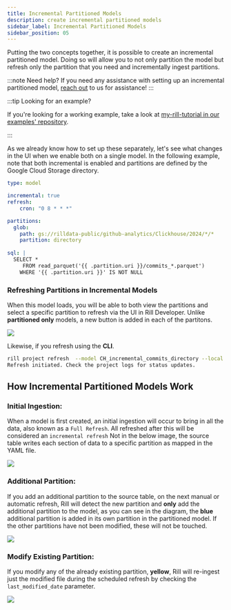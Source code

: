 ```yaml
---
title: Incremental Partitioned Models
description: create incremental partitioned models
sidebar_label: Incremental Partitioned Models
sidebar_position: 05
---
```



Putting the two concepts together, it is possible to create an incremental partitioned model. Doing so will allow you to not only partition the model but refresh only the partition that you need and incrementally ingest partitions.

:::note Need help?
If you need any assistance with setting up an incremental partitioned model, [reach out](contact.md) to us for assistance! 
:::

:::tip Looking for an example?

If you're looking for a working example, take a look at [my-rill-tutorial in our examples' repository](https://github.com/rilldata/rill-examples).

:::


As we already know how to set up these separately, let's see what changes in the UI when we enable both on a single model. In the following example, note that both incremental is enabled and partitions are defined by the Google Cloud Storage directory.

```yaml
type: model

incremental: true
refresh:
    cron: "0 8 * * *"

partitions:
  glob:
    path: gs://rilldata-public/github-analytics/Clickhouse/2024/*/*
    partition: directory
  
sql: |
  SELECT * 
     FROM read_parquet('{{ .partition.uri }}/commits_*.parquet') 
    WHERE '{{ .partition.uri }}' IS NOT NULL
```

### Refreshing Partitions in Incremental Models

When this model loads, you will be able to both view the partitions and select a specific partition to refresh via the UI in Rill Developer. Unlike **partitioned only** models, a new button is added in each of the partitons. 



<img src = '/img/build/advanced-models/incremental-partitions-developer.png' class='rounded-gif' />
<br />


Likewise, if you refresh using the **CLI**.

```bash
rill project refresh  --model CH_incremental_commits_directory --local --partition ba9f71625de8e042cabf3333576d502c
Refresh initiated. Check the project logs for status updates.
```





## How Incremental Partitioned Models Work

### Initial Ingestion:
When a model is first created, an initial ingestion will occur to bring in all the data, also known as a `Full Refresh`. All refreshed after this will be considered an `incremental refresh` Not in the below image, the source table writes each section of data to a specific partition as mapped in the YAML file. 



<img src = '/img/build/advanced-models/initial-ingestion.png' class='rounded-gif' />
<br />




### Additional Partition:
If you add an additional partition to the source table, on the next manual or automatic refresh, Rill will detect the new partition and **only** add the additional partition to the model, as you can see in the diagram, the **blue** additional partition is added in its own partition in the partitioned model. If the other partitions have not been modified, these will not be touched.

<img src = '/img/build/advanced-models/additional-partition.png' class='rounded-gif' />
<br />

### Modify Existing Partition:
If you modify any of the already existing partition, **yellow**, Rill will re-ingest just the modified file during the scheduled refresh by checking the `last_modified_date` parameter.


<img src = '/img/build/advanced-models/modified-partition.png' class='rounded-gif' />
<br />